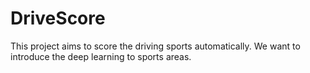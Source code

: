 # DriveScore
This project aims to score the driving sports automatically. We want to introduce the deep learning to sports areas.
